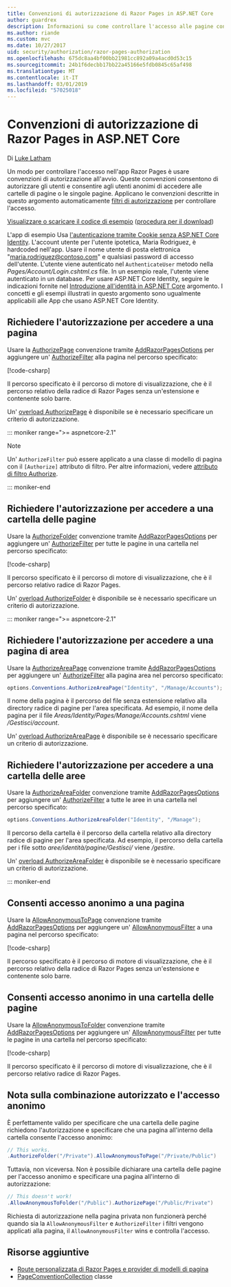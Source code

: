 ```yaml
---
title: Convenzioni di autorizzazione di Razor Pages in ASP.NET Core
author: guardrex
description: Informazioni su come controllare l'accesso alle pagine con le convenzioni di autorizzano gli utenti e consentono agli utenti anonimi di accedere alle pagine o le cartelle di pagine.
ms.author: riande
ms.custom: mvc
ms.date: 10/27/2017
uid: security/authorization/razor-pages-authorization
ms.openlocfilehash: 675dc8aa4bf00bb21981cc892a09a4acd0d53c15
ms.sourcegitcommit: 24b1f6decbb17bb22a45166e5fdb0845c65af498
ms.translationtype: MT
ms.contentlocale: it-IT
ms.lasthandoff: 03/01/2019
ms.locfileid: "57025018"
---
```

# <a name="razor-pages-authorization-conventions-in-aspnet-core"></a>Convenzioni di autorizzazione di Razor Pages in ASP.NET Core

Di [Luke Latham](https://github.com/guardrex)

Un modo per controllare l'accesso nell'app Razor Pages è usare convenzioni di autorizzazione all'avvio. Queste convenzioni consentono di autorizzare gli utenti e consentire agli utenti anonimi di accedere alle cartelle di pagine o le singole pagine. Applicano le convenzioni descritte in questo argomento automaticamente [filtri di autorizzazione](xref:mvc/controllers/filters#authorization-filters) per controllare l'accesso.

[Visualizzare o scaricare il codice di esempio](https://github.com/aspnet/Docs/tree/master/aspnetcore/security/authorization/razor-pages-authorization/samples) ([procedura per il download](xref:index#how-to-download-a-sample))

L'app di esempio Usa [l'autenticazione tramite Cookie senza ASP.NET Core Identity](xref:security/authentication/cookie). L'account utente per l'utente ipotetica, Maria Rodriguez, è hardcoded nell'app. Usare il nome utente di posta elettronica "maria.rodriguez@contoso.com" e qualsiasi password di accesso dell'utente. L'utente viene autenticato nel `AuthenticateUser` metodo nella *Pages/Account/Login.cshtml.cs* file. In un esempio reale, l'utente viene autenticato in un database. Per usare ASP.NET Core Identity, seguire le indicazioni fornite nel [Introduzione all'identità in ASP.NET Core](xref:security/authentication/identity) argomento. I concetti e gli esempi illustrati in questo argomento sono ugualmente applicabili alle App che usano ASP.NET Core Identity.

## <a name="require-authorization-to-access-a-page"></a>Richiedere l'autorizzazione per accedere a una pagina

Usare la [AuthorizePage](/dotnet/api/microsoft.extensions.dependencyinjection.pageconventioncollectionextensions.authorizepage) convenzione tramite [AddRazorPagesOptions](/dotnet/api/microsoft.extensions.dependencyinjection.mvcrazorpagesmvcbuilderextensions.addrazorpagesoptions) per aggiungere un' [AuthorizeFilter](/dotnet/api/microsoft.aspnetcore.mvc.authorization.authorizefilter) alla pagina nel percorso specificato:

[!code-csharp[](razor-pages-authorization/samples/2.x/AuthorizationSample/Startup.cs?name=snippet1&highlight=2,4)]

Il percorso specificato è il percorso di motore di visualizzazione, che è il percorso relativo della radice di Razor Pages senza un'estensione e contenente solo barre.

Un' [overload AuthorizePage](/dotnet/api/microsoft.extensions.dependencyinjection.pageconventioncollectionextensions.authorizepage#Microsoft_Extensions_DependencyInjection_PageConventionCollectionExtensions_AuthorizePage_Microsoft_AspNetCore_Mvc_ApplicationModels_PageConventionCollection_System_String_System_String_) è disponibile se è necessario specificare un criterio di autorizzazione.

::: moniker range=">= aspnetcore-2.1"

> [!NOTE]
> Un' `AuthorizeFilter` può essere applicato a una classe di modello di pagina con il `[Authorize]` attributo di filtro. Per altre informazioni, vedere [attributo di filtro Authorize](xref:razor-pages/filter#authorize-filter-attribute).

::: moniker-end

## <a name="require-authorization-to-access-a-folder-of-pages"></a>Richiedere l'autorizzazione per accedere a una cartella delle pagine

Usare la [AuthorizeFolder](/dotnet/api/microsoft.extensions.dependencyinjection.pageconventioncollectionextensions.authorizefolder) convenzione tramite [AddRazorPagesOptions](/dotnet/api/microsoft.extensions.dependencyinjection.mvcrazorpagesmvcbuilderextensions.addrazorpagesoptions) per aggiungere un' [AuthorizeFilter](/dotnet/api/microsoft.aspnetcore.mvc.authorization.authorizefilter) per tutte le pagine in una cartella nel percorso specificato:

[!code-csharp[](razor-pages-authorization/samples/2.x/AuthorizationSample/Startup.cs?name=snippet1&highlight=2,5)]

Il percorso specificato è il percorso di motore di visualizzazione, che è il percorso relativo radice di Razor Pages.

Un' [overload AuthorizeFolder](/dotnet/api/microsoft.extensions.dependencyinjection.pageconventioncollectionextensions.authorizefolder#Microsoft_Extensions_DependencyInjection_PageConventionCollectionExtensions_AuthorizeFolder_Microsoft_AspNetCore_Mvc_ApplicationModels_PageConventionCollection_System_String_System_String_) è disponibile se è necessario specificare un criterio di autorizzazione.

::: moniker range=">= aspnetcore-2.1"

## <a name="require-authorization-to-access-an-area-page"></a>Richiedere l'autorizzazione per accedere a una pagina di area

Usare la [AuthorizeAreaPage](/dotnet/api/microsoft.extensions.dependencyinjection.pageconventioncollectionextensions.authorizeareapage) convenzione tramite [AddRazorPagesOptions](/dotnet/api/microsoft.extensions.dependencyinjection.mvcrazorpagesmvcbuilderextensions.addrazorpagesoptions) per aggiungere un' [AuthorizeFilter](/dotnet/api/microsoft.aspnetcore.mvc.authorization.authorizefilter) alla pagina area nel percorso specificato:

```csharp
options.Conventions.AuthorizeAreaPage("Identity", "/Manage/Accounts");
```

Il nome della pagina è il percorso del file senza estensione relativo alla directory radice di pagine per l'area specificata. Ad esempio, il nome della pagina per il file *Areas/Identity/Pages/Manage/Accounts.cshtml* viene */Gestisci/account*.

Un' [overload AuthorizeAreaPage](/dotnet/api/microsoft.extensions.dependencyinjection.pageconventioncollectionextensions.authorizeareapage#Microsoft_Extensions_DependencyInjection_PageConventionCollectionExtensions_AuthorizeAreaPage_Microsoft_AspNetCore_Mvc_ApplicationModels_PageConventionCollection_System_String_System_String_System_String_) è disponibile se è necessario specificare un criterio di autorizzazione.

## <a name="require-authorization-to-access-a-folder-of-areas"></a>Richiedere l'autorizzazione per accedere a una cartella delle aree

Usare la [AuthorizeAreaFolder](/dotnet/api/microsoft.extensions.dependencyinjection.pageconventioncollectionextensions.authorizeareafolder) convenzione tramite [AddRazorPagesOptions](/dotnet/api/microsoft.extensions.dependencyinjection.mvcrazorpagesmvcbuilderextensions.addrazorpagesoptions) per aggiungere un' [AuthorizeFilter](/dotnet/api/microsoft.aspnetcore.mvc.authorization.authorizefilter) a tutte le aree in una cartella nel percorso specificato:

```csharp
options.Conventions.AuthorizeAreaFolder("Identity", "/Manage");
```

Il percorso della cartella è il percorso della cartella relativo alla directory radice di pagine per l'area specificata. Ad esempio, il percorso della cartella per i file sotto *aree/identità/pagine/Gestisci/* viene */gestire*.

Un' [overload AuthorizeAreaFolder](/dotnet/api/microsoft.extensions.dependencyinjection.pageconventioncollectionextensions.authorizeareafolder#Microsoft_Extensions_DependencyInjection_PageConventionCollectionExtensions_AuthorizeAreaFolder_Microsoft_AspNetCore_Mvc_ApplicationModels_PageConventionCollection_System_String_System_String_System_String_) è disponibile se è necessario specificare un criterio di autorizzazione.

::: moniker-end

## <a name="allow-anonymous-access-to-a-page"></a>Consenti accesso anonimo a una pagina

Usare la [AllowAnonymousToPage](/dotnet/api/microsoft.extensions.dependencyinjection.pageconventioncollectionextensions.allowanonymoustopage) convenzione tramite [AddRazorPagesOptions](/dotnet/api/microsoft.extensions.dependencyinjection.mvcrazorpagesmvcbuilderextensions.addrazorpagesoptions) per aggiungere un' [AllowAnonymousFilter](/dotnet/api/microsoft.aspnetcore.mvc.authorization.allowanonymousfilter) a una pagina nel percorso specificato:

[!code-csharp[](razor-pages-authorization/samples/2.x/AuthorizationSample/Startup.cs?name=snippet1&highlight=2,6)]

Il percorso specificato è il percorso di motore di visualizzazione, che è il percorso relativo della radice di Razor Pages senza un'estensione e contenente solo barre.

## <a name="allow-anonymous-access-to-a-folder-of-pages"></a>Consenti accesso anonimo in una cartella delle pagine

Usare la [AllowAnonymousToFolder](/dotnet/api/microsoft.extensions.dependencyinjection.pageconventioncollectionextensions.allowanonymoustofolder) convenzione tramite [AddRazorPagesOptions](/dotnet/api/microsoft.extensions.dependencyinjection.mvcrazorpagesmvcbuilderextensions.addrazorpagesoptions) per aggiungere un' [AllowAnonymousFilter](/dotnet/api/microsoft.aspnetcore.mvc.authorization.allowanonymousfilter) per tutte le pagine in una cartella nel percorso specificato:

[!code-csharp[](razor-pages-authorization/samples/2.x/AuthorizationSample/Startup.cs?name=snippet1&highlight=2,7)]

Il percorso specificato è il percorso di motore di visualizzazione, che è il percorso relativo radice di Razor Pages.

## <a name="note-on-combining-authorized-and-anonymous-access"></a>Nota sulla combinazione autorizzato e l'accesso anonimo

È perfettamente valido per specificare che una cartella delle pagine richiedono l'autorizzazione e specificare che una pagina all'interno della cartella consente l'accesso anonimo:

```csharp
// This works.
.AuthorizeFolder("/Private").AllowAnonymousToPage("/Private/Public")
```

Tuttavia, non viceversa. Non è possibile dichiarare una cartella delle pagine per l'accesso anonimo e specificare una pagina all'interno di autorizzazione:

```csharp
// This doesn't work!
.AllowAnonymousToFolder("/Public").AuthorizePage("/Public/Private") 
```

Richiesta di autorizzazione nella pagina privata non funzionerà perché quando sia la `AllowAnonymousFilter` e `AuthorizeFilter` i filtri vengono applicati alla pagina, il `AllowAnonymousFilter` wins e controlla l'accesso.

## <a name="additional-resources"></a>Risorse aggiuntive

* [Route personalizzata di Razor Pages e provider di modelli di pagina](xref:razor-pages/razor-pages-conventions)
* [PageConventionCollection](/dotnet/api/microsoft.aspnetcore.mvc.applicationmodels.pageconventioncollection) classe
